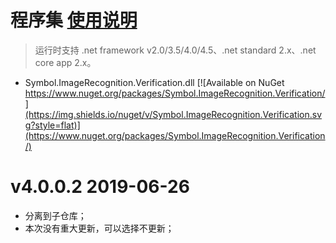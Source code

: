 # 程序集    [使用说明](https://github.com/symbolspace/Symbol.ImageRecognition.Verification/wiki/Home)
> 运行时支持 .net framework v2.0/3.5/4.0/4.5、.net standard 2.x、.net core app 2.x。

* Symbol.ImageRecognition.Verification.dll [![Available on NuGet https://www.nuget.org/packages/Symbol.ImageRecognition.Verification/](https://img.shields.io/nuget/v/Symbol.ImageRecognition.Verification.svg?style=flat)](https://www.nuget.org/packages/Symbol.ImageRecognition.Verification/) 

# v4.0.0.2 2019-06-26
* 分离到子仓库；
* 本次没有重大更新，可以选择不更新；
